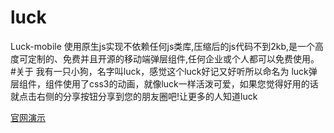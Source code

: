 # luck
Luck-mobile 使用原生js实现不依赖任何js类库,压缩后的js代码不到2kb,是一个高度可定制的、免费并且开源的移动端弹层组件,任何企业或个人都可以免费使用。
#关于
我有一只小狗，名字叫luck，感觉这个luck好记又好听所以命名为
luck弹层组件，组件使用了css3的动画，就像luck一样活泼可爱，如果您觉得好用的话就点击右侧的分享按钮分享到您的朋友圈吧!让更多的人知道luck
<p>
<a href="http://www.loveqiao.com/luck/" target="_blank">官网演示</a>
</p>
